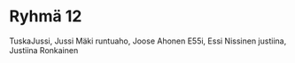 # Ryhmä 12

TuskaJussi, Jussi Mäki
runtuaho, Joose Ahonen
E55i, Essi Nissinen
justiina, Justiina Ronkainen
